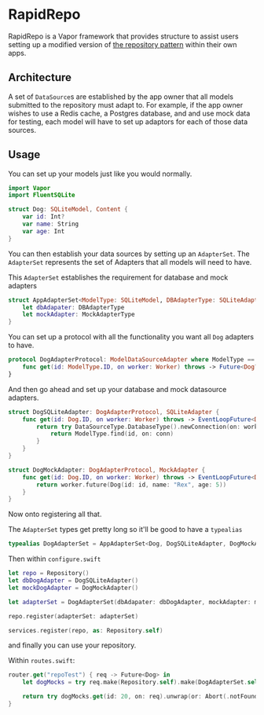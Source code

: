 # RapidRepo
RapidRepo is a Vapor framework that provides structure to assist users setting up a modified version of [the repository pattern](https://docs.vapor.codes/3.0/extras/style-guide/#architecture) within their own apps.

## Architecture
A set of `DataSource`s are established by the app owner that all models submitted to the repository must adapt to. For example, if the app owner wishes to use a Redis cache, a Postgres database, and and use mock data for testing, each model will have to set up adaptors for each of those data sources.

## Usage
You can set up your models just like you would normally.

```swift
import Vapor
import FluentSQLite

struct Dog: SQLiteModel, Content {
    var id: Int? 
    var name: String
    var age: Int
}
```

You can then establish your data sources by setting up an `AdapterSet`. The `AdapterSet` represents the set of Adapters that all models will need to have.

This `AdapterSet` establishes the requirement for database and mock adapters

```swift
struct AppAdapterSet<ModelType: SQLiteModel, DBAdapterType: SQLiteAdapter, MockAdapterType: MockAdapter>: AdapterSet {
    let dbAdapater: DBAdapterType
    let mockAdapter: MockAdapterType
}
```

You can set up a protocol with all the functionality you want all `Dog` adapters to have.

```swift
protocol DogAdapterProtocol: ModelDataSourceAdapter where ModelType == Dog {
    func get(id: ModelType.ID, on worker: Worker) throws -> Future<Dog?>
}
```

And then go ahead and set up your database and mock datasource adapters.

```swift
struct DogSQLiteAdapter: DogAdapterProtocol, SQLiteAdapter {
    func get(id: Dog.ID, on worker: Worker) throws -> EventLoopFuture<Dog?> {
        return try DataSourceType.DatabaseType().newConnection(on: worker).flatMap { (conn) in
            return ModelType.find(id, on: conn)
        }
    }
}
```

```swift
struct DogMockAdapter: DogAdapterProtocol, MockAdapter {
    func get(id: Dog.ID, on worker: Worker) throws -> EventLoopFuture<Dog?> {
        return worker.future(Dog(id: id, name: "Rex", age: 5))
    }
}
```

Now onto registering all that. 

The `AdapterSet` types get pretty long so it'll be good to have a `typealias`

```swift
typealias DogAdapterSet = AppAdapterSet<Dog, DogSQLiteAdapter, DogMockAdapter>
```

Then within `configure.swift`

```swift
let repo = Repository()
let dbDogAdapter = DogSQLiteAdapter()
let mockDogAdapter = DogMockAdapter()

let adapterSet = DogAdapterSet(dbAdapater: dbDogAdapter, mockAdapter: mockDogAdapter)

repo.register(adapterSet: adapterSet)

services.register(repo, as: Repository.self)
```

and finally you can use your repository.

Within `routes.swift`:

```swift
router.get("repoTest") { req -> Future<Dog> in
    let dogMocks = try req.make(Repository.self).make(DogAdapterSet.self).mockAdapter

    return try dogMocks.get(id: 20, on: req).unwrap(or: Abort(.notFound))
}
```
